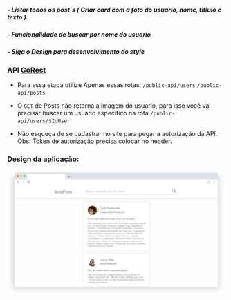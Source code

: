  
 ##### - Listar todos os post`s ( Criar card com a foto do usuario, nome, titiulo e texto ).
 ##### - Funcionalidade de buscar por nome do usuario
 ##### - Siga o Design para desenvolvimento do style
 
 ### API [GoRest](https://gorest.co.in/)
  - Para essa etapa utilize Apenas essas rotas:
``/public-api/users``
``/public-api/posts``

  - O ```GET``` de Posts não retorna a imagem do usuario, para isso você vai precisar buscar um usuario especifico na rota ``/public-api/users/$IdUser``
  
  - Não esqueça de se cadastrar no site para pegar a autorização da API. 
  Obs: Token de autorização precisa colocar no header.

### Design da aplicação:
![alt text](SocialPosts.png)
